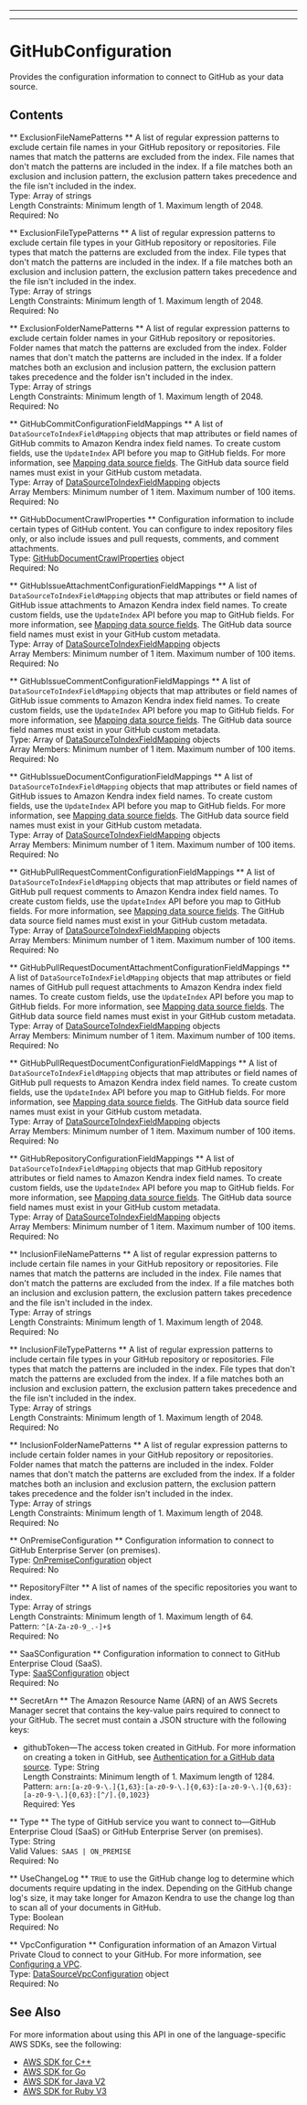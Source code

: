 --------

--------

# GitHubConfiguration<a name="API_GitHubConfiguration"></a>

Provides the configuration information to connect to GitHub as your data source\.

## Contents<a name="API_GitHubConfiguration_Contents"></a>

 ** ExclusionFileNamePatterns **   <a name="Kendra-Type-GitHubConfiguration-ExclusionFileNamePatterns"></a>
A list of regular expression patterns to exclude certain file names in your GitHub repository or repositories\. File names that match the patterns are excluded from the index\. File names that don't match the patterns are included in the index\. If a file matches both an exclusion and inclusion pattern, the exclusion pattern takes precedence and the file isn't included in the index\.  
Type: Array of strings  
Length Constraints: Minimum length of 1\. Maximum length of 2048\.  
Required: No

 ** ExclusionFileTypePatterns **   <a name="Kendra-Type-GitHubConfiguration-ExclusionFileTypePatterns"></a>
A list of regular expression patterns to exclude certain file types in your GitHub repository or repositories\. File types that match the patterns are excluded from the index\. File types that don't match the patterns are included in the index\. If a file matches both an exclusion and inclusion pattern, the exclusion pattern takes precedence and the file isn't included in the index\.  
Type: Array of strings  
Length Constraints: Minimum length of 1\. Maximum length of 2048\.  
Required: No

 ** ExclusionFolderNamePatterns **   <a name="Kendra-Type-GitHubConfiguration-ExclusionFolderNamePatterns"></a>
A list of regular expression patterns to exclude certain folder names in your GitHub repository or repositories\. Folder names that match the patterns are excluded from the index\. Folder names that don't match the patterns are included in the index\. If a folder matches both an exclusion and inclusion pattern, the exclusion pattern takes precedence and the folder isn't included in the index\.  
Type: Array of strings  
Length Constraints: Minimum length of 1\. Maximum length of 2048\.  
Required: No

 ** GitHubCommitConfigurationFieldMappings **   <a name="Kendra-Type-GitHubConfiguration-GitHubCommitConfigurationFieldMappings"></a>
A list of `DataSourceToIndexFieldMapping` objects that map attributes or field names of GitHub commits to Amazon Kendra index field names\. To create custom fields, use the `UpdateIndex` API before you map to GitHub fields\. For more information, see [Mapping data source fields](https://docs.aws.amazon.com/kendra/latest/dg/field-mapping.html)\. The GitHub data source field names must exist in your GitHub custom metadata\.  
Type: Array of [DataSourceToIndexFieldMapping](API_DataSourceToIndexFieldMapping.md) objects  
Array Members: Minimum number of 1 item\. Maximum number of 100 items\.  
Required: No

 ** GitHubDocumentCrawlProperties **   <a name="Kendra-Type-GitHubConfiguration-GitHubDocumentCrawlProperties"></a>
Configuration information to include certain types of GitHub content\. You can configure to index repository files only, or also include issues and pull requests, comments, and comment attachments\.  
Type: [GitHubDocumentCrawlProperties](API_GitHubDocumentCrawlProperties.md) object  
Required: No

 ** GitHubIssueAttachmentConfigurationFieldMappings **   <a name="Kendra-Type-GitHubConfiguration-GitHubIssueAttachmentConfigurationFieldMappings"></a>
A list of `DataSourceToIndexFieldMapping` objects that map attributes or field names of GitHub issue attachments to Amazon Kendra index field names\. To create custom fields, use the `UpdateIndex` API before you map to GitHub fields\. For more information, see [Mapping data source fields](https://docs.aws.amazon.com/kendra/latest/dg/field-mapping.html)\. The GitHub data source field names must exist in your GitHub custom metadata\.  
Type: Array of [DataSourceToIndexFieldMapping](API_DataSourceToIndexFieldMapping.md) objects  
Array Members: Minimum number of 1 item\. Maximum number of 100 items\.  
Required: No

 ** GitHubIssueCommentConfigurationFieldMappings **   <a name="Kendra-Type-GitHubConfiguration-GitHubIssueCommentConfigurationFieldMappings"></a>
A list of `DataSourceToIndexFieldMapping` objects that map attributes or field names of GitHub issue comments to Amazon Kendra index field names\. To create custom fields, use the `UpdateIndex` API before you map to GitHub fields\. For more information, see [Mapping data source fields](https://docs.aws.amazon.com/kendra/latest/dg/field-mapping.html)\. The GitHub data source field names must exist in your GitHub custom metadata\.  
Type: Array of [DataSourceToIndexFieldMapping](API_DataSourceToIndexFieldMapping.md) objects  
Array Members: Minimum number of 1 item\. Maximum number of 100 items\.  
Required: No

 ** GitHubIssueDocumentConfigurationFieldMappings **   <a name="Kendra-Type-GitHubConfiguration-GitHubIssueDocumentConfigurationFieldMappings"></a>
A list of `DataSourceToIndexFieldMapping` objects that map attributes or field names of GitHub issues to Amazon Kendra index field names\. To create custom fields, use the `UpdateIndex` API before you map to GitHub fields\. For more information, see [Mapping data source fields](https://docs.aws.amazon.com/kendra/latest/dg/field-mapping.html)\. The GitHub data source field names must exist in your GitHub custom metadata\.  
Type: Array of [DataSourceToIndexFieldMapping](API_DataSourceToIndexFieldMapping.md) objects  
Array Members: Minimum number of 1 item\. Maximum number of 100 items\.  
Required: No

 ** GitHubPullRequestCommentConfigurationFieldMappings **   <a name="Kendra-Type-GitHubConfiguration-GitHubPullRequestCommentConfigurationFieldMappings"></a>
A list of `DataSourceToIndexFieldMapping` objects that map attributes or field names of GitHub pull request comments to Amazon Kendra index field names\. To create custom fields, use the `UpdateIndex` API before you map to GitHub fields\. For more information, see [Mapping data source fields](https://docs.aws.amazon.com/kendra/latest/dg/field-mapping.html)\. The GitHub data source field names must exist in your GitHub custom metadata\.  
Type: Array of [DataSourceToIndexFieldMapping](API_DataSourceToIndexFieldMapping.md) objects  
Array Members: Minimum number of 1 item\. Maximum number of 100 items\.  
Required: No

 ** GitHubPullRequestDocumentAttachmentConfigurationFieldMappings **   <a name="Kendra-Type-GitHubConfiguration-GitHubPullRequestDocumentAttachmentConfigurationFieldMappings"></a>
A list of `DataSourceToIndexFieldMapping` objects that map attributes or field names of GitHub pull request attachments to Amazon Kendra index field names\. To create custom fields, use the `UpdateIndex` API before you map to GitHub fields\. For more information, see [Mapping data source fields](https://docs.aws.amazon.com/kendra/latest/dg/field-mapping.html)\. The GitHub data source field names must exist in your GitHub custom metadata\.  
Type: Array of [DataSourceToIndexFieldMapping](API_DataSourceToIndexFieldMapping.md) objects  
Array Members: Minimum number of 1 item\. Maximum number of 100 items\.  
Required: No

 ** GitHubPullRequestDocumentConfigurationFieldMappings **   <a name="Kendra-Type-GitHubConfiguration-GitHubPullRequestDocumentConfigurationFieldMappings"></a>
A list of `DataSourceToIndexFieldMapping` objects that map attributes or field names of GitHub pull requests to Amazon Kendra index field names\. To create custom fields, use the `UpdateIndex` API before you map to GitHub fields\. For more information, see [Mapping data source fields](https://docs.aws.amazon.com/kendra/latest/dg/field-mapping.html)\. The GitHub data source field names must exist in your GitHub custom metadata\.  
Type: Array of [DataSourceToIndexFieldMapping](API_DataSourceToIndexFieldMapping.md) objects  
Array Members: Minimum number of 1 item\. Maximum number of 100 items\.  
Required: No

 ** GitHubRepositoryConfigurationFieldMappings **   <a name="Kendra-Type-GitHubConfiguration-GitHubRepositoryConfigurationFieldMappings"></a>
A list of `DataSourceToIndexFieldMapping` objects that map GitHub repository attributes or field names to Amazon Kendra index field names\. To create custom fields, use the `UpdateIndex` API before you map to GitHub fields\. For more information, see [Mapping data source fields](https://docs.aws.amazon.com/kendra/latest/dg/field-mapping.html)\. The GitHub data source field names must exist in your GitHub custom metadata\.  
Type: Array of [DataSourceToIndexFieldMapping](API_DataSourceToIndexFieldMapping.md) objects  
Array Members: Minimum number of 1 item\. Maximum number of 100 items\.  
Required: No

 ** InclusionFileNamePatterns **   <a name="Kendra-Type-GitHubConfiguration-InclusionFileNamePatterns"></a>
A list of regular expression patterns to include certain file names in your GitHub repository or repositories\. File names that match the patterns are included in the index\. File names that don't match the patterns are excluded from the index\. If a file matches both an inclusion and exclusion pattern, the exclusion pattern takes precedence and the file isn't included in the index\.  
Type: Array of strings  
Length Constraints: Minimum length of 1\. Maximum length of 2048\.  
Required: No

 ** InclusionFileTypePatterns **   <a name="Kendra-Type-GitHubConfiguration-InclusionFileTypePatterns"></a>
A list of regular expression patterns to include certain file types in your GitHub repository or repositories\. File types that match the patterns are included in the index\. File types that don't match the patterns are excluded from the index\. If a file matches both an inclusion and exclusion pattern, the exclusion pattern takes precedence and the file isn't included in the index\.  
Type: Array of strings  
Length Constraints: Minimum length of 1\. Maximum length of 2048\.  
Required: No

 ** InclusionFolderNamePatterns **   <a name="Kendra-Type-GitHubConfiguration-InclusionFolderNamePatterns"></a>
A list of regular expression patterns to include certain folder names in your GitHub repository or repositories\. Folder names that match the patterns are included in the index\. Folder names that don't match the patterns are excluded from the index\. If a folder matches both an inclusion and exclusion pattern, the exclusion pattern takes precedence and the folder isn't included in the index\.  
Type: Array of strings  
Length Constraints: Minimum length of 1\. Maximum length of 2048\.  
Required: No

 ** OnPremiseConfiguration **   <a name="Kendra-Type-GitHubConfiguration-OnPremiseConfiguration"></a>
Configuration information to connect to GitHub Enterprise Server \(on premises\)\.  
Type: [OnPremiseConfiguration](API_OnPremiseConfiguration.md) object  
Required: No

 ** RepositoryFilter **   <a name="Kendra-Type-GitHubConfiguration-RepositoryFilter"></a>
A list of names of the specific repositories you want to index\.  
Type: Array of strings  
Length Constraints: Minimum length of 1\. Maximum length of 64\.  
Pattern: `^[A-Za-z0-9_.-]+$`   
Required: No

 ** SaaSConfiguration **   <a name="Kendra-Type-GitHubConfiguration-SaaSConfiguration"></a>
Configuration information to connect to GitHub Enterprise Cloud \(SaaS\)\.  
Type: [SaaSConfiguration](API_SaaSConfiguration.md) object  
Required: No

 ** SecretArn **   <a name="Kendra-Type-GitHubConfiguration-SecretArn"></a>
The Amazon Resource Name \(ARN\) of an AWS Secrets Manager secret that contains the key\-value pairs required to connect to your GitHub\. The secret must contain a JSON structure with the following keys:  
+ githubToken—The access token created in GitHub\. For more information on creating a token in GitHub, see [Authentication for a GitHub data source](https://docs.aws.amazon.com/kendra/latest/dg/data-source-github.html#github-authentication)\.
Type: String  
Length Constraints: Minimum length of 1\. Maximum length of 1284\.  
Pattern: `arn:[a-z0-9-\.]{1,63}:[a-z0-9-\.]{0,63}:[a-z0-9-\.]{0,63}:[a-z0-9-\.]{0,63}:[^/].{0,1023}`   
Required: Yes

 ** Type **   <a name="Kendra-Type-GitHubConfiguration-Type"></a>
The type of GitHub service you want to connect to—GitHub Enterprise Cloud \(SaaS\) or GitHub Enterprise Server \(on premises\)\.  
Type: String  
Valid Values:` SAAS | ON_PREMISE`   
Required: No

 ** UseChangeLog **   <a name="Kendra-Type-GitHubConfiguration-UseChangeLog"></a>
 `TRUE` to use the GitHub change log to determine which documents require updating in the index\. Depending on the GitHub change log's size, it may take longer for Amazon Kendra to use the change log than to scan all of your documents in GitHub\.  
Type: Boolean  
Required: No

 ** VpcConfiguration **   <a name="Kendra-Type-GitHubConfiguration-VpcConfiguration"></a>
Configuration information of an Amazon Virtual Private Cloud to connect to your GitHub\. For more information, see [Configuring a VPC](https://docs.aws.amazon.com/kendra/latest/dg/vpc-configuration.html)\.  
Type: [DataSourceVpcConfiguration](API_DataSourceVpcConfiguration.md) object  
Required: No

## See Also<a name="API_GitHubConfiguration_SeeAlso"></a>

For more information about using this API in one of the language\-specific AWS SDKs, see the following:
+  [AWS SDK for C\+\+](https://docs.aws.amazon.com/goto/SdkForCpp/kendra-2019-02-03/GitHubConfiguration) 
+  [AWS SDK for Go](https://docs.aws.amazon.com/goto/SdkForGoV1/kendra-2019-02-03/GitHubConfiguration) 
+  [AWS SDK for Java V2](https://docs.aws.amazon.com/goto/SdkForJavaV2/kendra-2019-02-03/GitHubConfiguration) 
+  [AWS SDK for Ruby V3](https://docs.aws.amazon.com/goto/SdkForRubyV3/kendra-2019-02-03/GitHubConfiguration) 